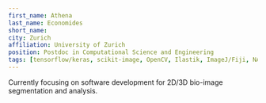 ```yaml
---
first_name: Athena 
last_name: Economides
short_name: 
city: Zurich
affiliation: University of Zurich
position: Postdoc in Computational Science and Engineering
tags: [tensorflow/keras, scikit-image, OpenCV, Ilastik, ImageJ/Fiji, NAPARI, CellProfiler]
---
```


Currently focusing on software development for 2D/3D bio-image segmentation and analysis.
